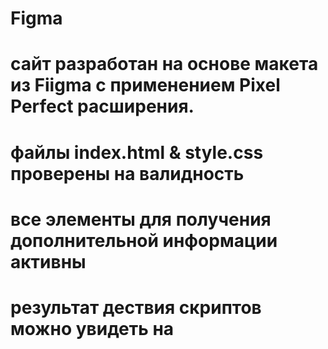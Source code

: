 # Figma
# сайт разработан на основе макета из Fiigma c применением Pixel Perfect расширения.
# файлы index.html & style.css проверены на валидность
# все элементы для получения дополнительной информации активны
# результат дествия скриптов можно увидеть на 
